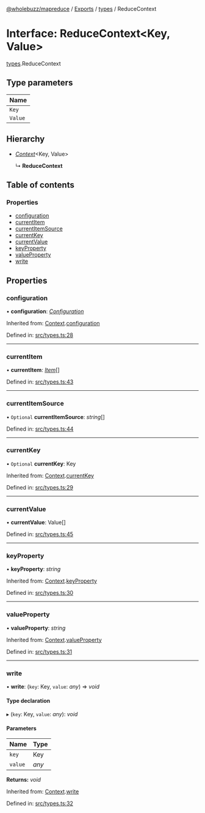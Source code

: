 [@wholebuzz/mapreduce](../README.md) / [Exports](../modules.md) / [types](../modules/types.md) / ReduceContext

# Interface: ReduceContext<Key, Value\>

[types](../modules/types.md).ReduceContext

## Type parameters

| Name |
| :------ |
| `Key` |
| `Value` |

## Hierarchy

- [*Context*](types.context.md)<Key, Value\>

  ↳ **ReduceContext**

## Table of contents

### Properties

- [configuration](types.reducecontext.md#configuration)
- [currentItem](types.reducecontext.md#currentitem)
- [currentItemSource](types.reducecontext.md#currentitemsource)
- [currentKey](types.reducecontext.md#currentkey)
- [currentValue](types.reducecontext.md#currentvalue)
- [keyProperty](types.reducecontext.md#keyproperty)
- [valueProperty](types.reducecontext.md#valueproperty)
- [write](types.reducecontext.md#write)

## Properties

### configuration

• **configuration**: [*Configuration*](config.configuration.md)

Inherited from: [Context](types.context.md).[configuration](types.context.md#configuration)

Defined in: [src/types.ts:28](https://github.com/wholebuzz/mapreduce/blob/master/src/types.ts#L28)

___

### currentItem

• **currentItem**: [*Item*](types.item.md)[]

Defined in: [src/types.ts:43](https://github.com/wholebuzz/mapreduce/blob/master/src/types.ts#L43)

___

### currentItemSource

• `Optional` **currentItemSource**: *string*[]

Defined in: [src/types.ts:44](https://github.com/wholebuzz/mapreduce/blob/master/src/types.ts#L44)

___

### currentKey

• `Optional` **currentKey**: Key

Inherited from: [Context](types.context.md).[currentKey](types.context.md#currentkey)

Defined in: [src/types.ts:29](https://github.com/wholebuzz/mapreduce/blob/master/src/types.ts#L29)

___

### currentValue

• **currentValue**: Value[]

Defined in: [src/types.ts:45](https://github.com/wholebuzz/mapreduce/blob/master/src/types.ts#L45)

___

### keyProperty

• **keyProperty**: *string*

Inherited from: [Context](types.context.md).[keyProperty](types.context.md#keyproperty)

Defined in: [src/types.ts:30](https://github.com/wholebuzz/mapreduce/blob/master/src/types.ts#L30)

___

### valueProperty

• **valueProperty**: *string*

Inherited from: [Context](types.context.md).[valueProperty](types.context.md#valueproperty)

Defined in: [src/types.ts:31](https://github.com/wholebuzz/mapreduce/blob/master/src/types.ts#L31)

___

### write

• **write**: (`key`: Key, `value`: *any*) => *void*

#### Type declaration

▸ (`key`: Key, `value`: *any*): *void*

#### Parameters

| Name | Type |
| :------ | :------ |
| `key` | Key |
| `value` | *any* |

**Returns:** *void*

Inherited from: [Context](types.context.md).[write](types.context.md#write)

Defined in: [src/types.ts:32](https://github.com/wholebuzz/mapreduce/blob/master/src/types.ts#L32)

